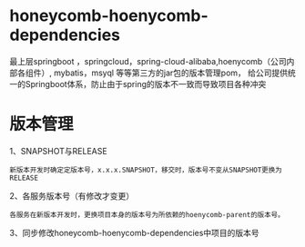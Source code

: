 # honeycomb-hoenycomb-dependencies
最上层springboot ，springcloud，spring-cloud-alibaba,hoenycomb（公司内部各组件）, mybatis，msyql 等等第三方的jar包的版本管理pom，
给公司提供统一的Springboot体系，防止由于spring的版本不一致而导致项目各种冲突

# 版本管理
1、SNAPSHOT与RELEASE

    新版本开发时确定定版本号，x.x.x.SNAPSHOT，移交时，版本号不变从SNAPSHOT更换为RELEASE

2、各服务版本号（有修改才变更）

    各服务在新版本开发时，更换项目本身的版本号为所依赖的hoenycomb-parent的版本号。

3、同步修改honeycomb-hoenycomb-dependencies中项目的版本号